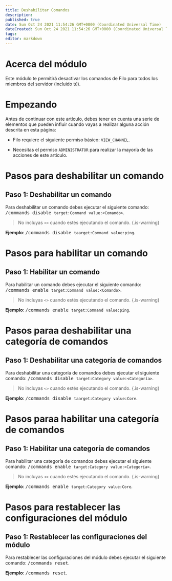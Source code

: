 ```yaml
---
title: Deshabilitar Comandos
description:
published: true
date: Sun Oct 24 2021 11:54:26 GMT+0000 (Coordinated Universal Time)
dateCreated: Sun Oct 24 2021 11:54:26 GMT+0000 (Coordinated Universal Time)
tags:
editor: markdown
---
```


# Acerca del módulo

Este módulo te permitirá desactivar los comandos de Filo para todos los miembros del servidor (incluido tú).

# Empezando

Antes de continuar con este artículo, debes tener en cuenta una serie de elementos que pueden influir cuando vayas a realizar alguna acción descrita en esta página:

- Filo requiere el siguiente permiso básico: ``VIEW_CHANNEL``.

- Necesitas el permiso ``ADMINISTRATOR`` para realizar la mayoría de las acciones de este artículo.

# Pasos para deshabilitar un comando

## **Paso 1**: Deshabilitar un comando

Para deshabilitar un comando debes ejecutar el siguiente comando: <kbd>/commands disable ``target:Command`` ``value:<Comando>``</kbd>.

> No incluyas ``<>`` cuando estés ejecutando el comando.
{.is-warning}

**Ejemplo**: <kbd>/commands disable ``taarget:Command`` ``value:ping``</kbd>.

# Pasos para habilitar un comando

## **Paso 1**: Habilitar un comando

Para habilitar un comando debes ejecutar el siguiente comando: <kbd>/commands enable ``target:Command`` ``value:<Comando>``</kbd>.

> No incluyas ``<>`` cuando estés ejecutando el comando.
{.is-warning}

**Ejemplo**: <kbd>/commands enable ``target:Command`` ``value:ping``</kbd>.

# Pasos paraa deshabilitar una categoría de comandos

## **Paso 1**: Deshabilitar una categoría de comandos

Para deshabilitar una categoría de comandos debes ejecutar el siguiente comando: <kbd>/commands disable ``target:Category`` ``value:<Categoría>``</kbd>.

> No incluyas ``<>`` cuando estés ejecutando el comando.
{.is-warning}

**Ejemplo**: <kbd>/commands disable ``taarget:Category`` ``value:Core``</kbd>.

# Pasos paraa habilitar una categoría de comandos

## **Paso 1**: Habilitar una categoría de comandos

Para habilitar una categoría de comandos debes ejecutar el siguiente comando: <kbd>/commands enable ``target:Category`` ``value:<Categoría>``</kbd>.

> No incluyas ``<>`` cuando estés ejecutando el comando.
{.is-warning}

**Ejemplo**: <kbd>/commands enable ``target:Category`` ``value:Core``</kbd>.

# Pasos para restablecer las configuraciones del módulo

## **Paso 1**: Restablecer las configuraciones del módulo

Para restablecer las configuraciones del módulo debes ejecutar el siguiente comando: <kbd>/commands reset</kbd>.

**Ejemplo**: <kbd>/commands reset</kbd>.